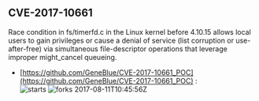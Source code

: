 ## CVE-2017-10661
 Race condition in fs/timerfd.c in the Linux kernel before 4.10.15 allows local users to gain privileges or cause a denial of service (list corruption or use-after-free) via simultaneous file-descriptor operations that leverage improper might_cancel queueing.

- [https://github.com/GeneBlue/CVE-2017-10661_POC](https://github.com/GeneBlue/CVE-2017-10661_POC) :  
![starts](https://img.shields.io/github/stars/GeneBlue/CVE-2017-10661_POC.svg) 
![forks](https://img.shields.io/github/forks/GeneBlue/CVE-2017-10661_POC.svg) 
2017-08-11T10:45:56Z

